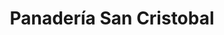 ---
title: "Panadería San Cristobal"
url: /chichicastenango/panaderia-san-cristobal/
shop: Bäckerei
---